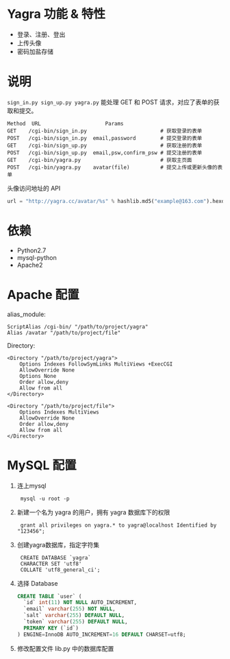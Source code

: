 # Yagra 功能 & 特性

- 登录、注册、登出
- 上传头像
- 密码加盐存储

# 说明

`sign_in.py sign_up.py yagra.py` 能处理 GET 和 POST 请求，对应了表单的获取和提交。

```
Method	URL						Params
GET    /cgi-bin/sign_in.py 						  # 获取登录的表单
POST   /cgi-bin/sign_in.py 	email,password  	  # 提交登录的表单
GET    /cgi-bin/sign_up.py 						  # 获取注册的表单
POST   /cgi-bin/sign_up.py  email,psw,confirm_psw # 提交注册的表单
GET    /cgi-bin/yagra.py  						  # 获取主页面
POST   /cgi-bin/yagra.py 	avatar(file) 		  # 提交上传或更新头像的表单
```

头像访问地址的 API
```python
url = "http://yagra.cc/avatar/%s" % hashlib.md5("example@163.com").hexdigest()
```

# 依赖

- Python2.7
- mysql-python
- Apache2

# Apache 配置

alias_module:
```
ScriptAlias /cgi-bin/ "/path/to/project/yagra"
Alias /avatar "/path/to/project/file"
```

Directory:
```
<Directory "/path/to/project/yagra">
    Options Indexes FollowSymLinks MultiViews +ExecCGI
    AllowOverride None
    Options None
    Order allow,deny
    Allow from all
</Directory>

<Directory "/path/to/project/file">
    Options Indexes MultiViews
    AllowOverride None
    Order allow,deny
    Allow from all
</Directory>
```

# MySQL 配置

1. 连上mysql

		mysql -u root -p

2. 新建一个名为 yagra 的用户，拥有 yagra 数据库下的权限

		grant all privileges on yagra.* to yagra@localhost Identified by "123456";

3. 创建yagra数据库，指定字符集

		CREATE DATABASE `yagra`
		CHARACTER SET 'utf8'
		COLLATE 'utf8_general_ci';

4. 选择 Database

	```sql
	CREATE TABLE `user` (
	  `id` int(11) NOT NULL AUTO_INCREMENT,
	  `email` varchar(255) NOT NULL,
	  `salt` varchar(255) DEFAULT NULL,
	  `token` varchar(255) DEFAULT NULL,
	  PRIMARY KEY (`id`)
	) ENGINE=InnoDB AUTO_INCREMENT=16 DEFAULT CHARSET=utf8;
	```

5. 修改配置文件 lib.py 中的数据库配置
